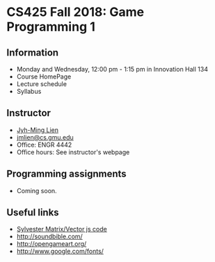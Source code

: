 # CS425 Fall 2018: Game Programming 1


## Information
- Monday and Wednesday, 12:00 pm - 1:15 pm in Innovation Hall 134
- Course HomePage
- Lecture schedule
- Syllabus

## Instructor

- [Jyh-Ming Lien](http://cs.gmu.edu/~jmlien)
- jmlien@cs.gmu.edu
- Office: ENGR 4442
- Office hours: See instructor's webpage

## Programming assignments
- Coming soon.

## Useful links
- [Sylvester Matrix/Vector js code](http://sylvester.jcoglan.com/)
- http://soundbible.com/
- http://opengameart.org/
- http://www.google.com/fonts/

